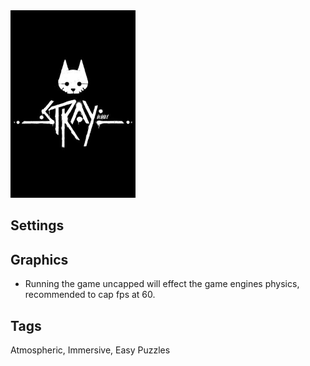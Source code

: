 <img src="cover.jpg" width="200" />

## Settings


## Graphics

- Running the game uncapped will effect the game engines physics, recommended to cap fps at 60.

## Tags

Atmospheric, Immersive, Easy Puzzles